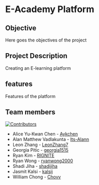 # E-Academy Platform 

## Objective
Here goes the objectives of the project

## Project Description
Creating an E-learning platform

## features
Features of the platform

## Team members
[![Contributors][contributors-shield]][contributors-url]
- Alice Yu-Kwan Chen - [Aykchen](https://github.com/Aykchen)
- Alan Matthew Vadlakunta - [Its-Alann](https://github.com/Its-Alann)
- Leon Zhang - [LeonZhang7](https://github.com/LeonZhang7)
- Georgia Pitic - [georgia1515](https://github.com/georgia1515)
- Ryan Kim - [RIGNITE](https://github.com/RIGNITE)
- Ryan Wong - [ryanwong2000](https://github.com/ryanwong2000)
- Shadi Jiha - [shadijiha](https://github.com/shadijiha)
- Jasmit Kalsi - [kalsij](https://github.com/kalsij)
- William Chong - [Chovv](https://github.com/Chovv)

<!-- Links for buttons -->
[contributors-shield]: https://img.shields.io/github/contributors/Its-Alann/groupD-soen341project2022.svg?style=for-the-badge
[contributors-url]: https://github.com/Its-Alann/groupD-soen341project2022/graphs/contributors
